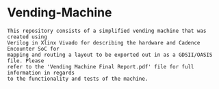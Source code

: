 # Vending-Machine

	This repository consists of a simplified vending machine that was created using 
	Verilog in Xlinx Vivado for describing the hardware and Cadence Encounter SoC for 
	mapping and routing a layout to be exported out in as a GDSII/OASIS file. Please 
	refer to the 'Vending Machine Final Report.pdf' file for full information in regards 
	to the functionality and tests of the machine. 
